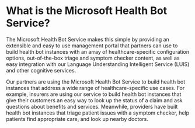 # What is the Microsoft Health Bot Service?
The Microsoft Health Bot Service makes this simple by providing an extensible and easy to use management portal that partners can use to build health bot instances with an array of healthcare-specific configuration options, out-of-the-box triage and symptom checker content, as well as easy integration with our Language Understanding Intelligent Service (LUIS) and other cognitive services.

Our partners are using the Microsoft Health Bot Service to build health bot instances that address a wide range of healthcare-specific use cases. For example, insurers are using our service to build health bot instances that give their customers an easy way to look up the status of a claim and ask questions about benefits and services. Meanwhile, providers have built health bot instances that triage patient issues with a symptom checker, help patients find appropriate care, and look up nearby doctors.




